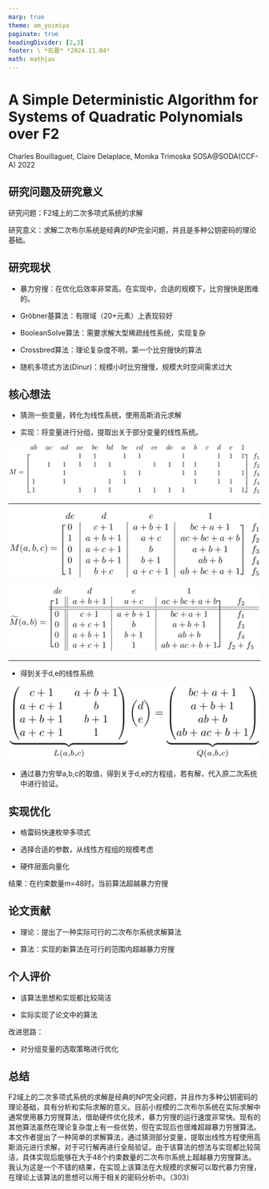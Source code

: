 ```yaml
---
marp: true
theme: am_yoimiya
paginate: true
headingDivider: [2,3]
footer: \ *石晋* *2024.11.04*
math: mathjax
---
```


<!-- _class: cover_a -->
<!-- _paginate: "" -->
<!-- _footer: "" -->

# A Simple Deterministic Algorithm for Systems of Quadratic Polynomials over F2

Charles Bouillaguet, Claire Delaplace, Monika Trimoska
SOSA@SODA(CCF-A) 2022

## 研究问题及研究意义

研究问题：F2域上的二次多项式系统的求解

研究意义：求解二次布尔系统是经典的NP完全问题，并且是多种公钥密码的理论基础。

## 研究现状

- 暴力穷搜：在优化后效率非常高。在实现中，合适的规模下，比穷搜快是困难的。

- Gr&ouml;bner基算法：有限域（20+元素）上表现较好

- BooleanSolve算法：需要求解大型稀疏线性系统，实现复杂

- Crossbred算法：理论复杂度不明，第一个比穷搜快的算法

- 随机多项式方法(Dinur)：规模小时比穷搜慢，规模大时空间需求过大

<!-- 现有的二次布尔系统的求解通常使用暴力穷搜。Gr&ouml;bner基算法并不专为二次布尔系统设计，时间复杂度较高，在元素个数较多的有限域上更好用。BooleanSolve算法通过猜测变量转化为稀疏线性系统进行求解，由于没有合适的稀疏线性系统求解器，导致只具有理论意义。Crossbred算法与本文算法相似，也属于猜测变量转化为线性系统进行求解，是第一个比穷搜快的算法，在论文的第五节中有具体的介绍。随机多项式方法由于规模小时比穷搜慢，规模大时空间需求过大，一般认为只具有理论意义。 -->

## 核心想法

- 猜测一些变量，转化为线性系统，使用高斯消元求解

- 实现：将变量进行分组，提取出关于部分变量的线性系统。

![#c](./_SOSA_2022_F2%20Quadratic%20Polynomial%20System.assets/image-20241101131018704.png)

---

![#c](./_SOSA_2022_F2%20Quadratic%20Polynomial%20System.assets/image-20241101131045572.png)

![#c](./_SOSA_2022_F2%20Quadratic%20Polynomial%20System.assets/image-20241101131109720.png)

---

- 得到关于d,e的线性系统

![#c](./_SOSA_2022_F2%20Quadratic%20Polynomial%20System.assets/image-20241101131131084.png)

- 通过暴力穷举a,b,c的取值，得到关于d,e的方程组，若有解，代入原二次系统中进行验证。

## 实现优化

- 格雷码快速枚举多项式

- 选择合适的参数，从线性方程组的规模考虑

- 硬件层面向量化

结果：在约束数量m=48时，当前算法超越暴力穷搜

## 论文贡献

- 理论：提出了一种实际可行的二次布尔系统求解算法

- 算法：实现的新算法在可行的范围内超越暴力穷搜

## 个人评价

- 该算法思想和实现都比较简洁

- 实际实现了论文中的算法

改进思路：

- 对分组变量的选取策略进行优化

<!-- 高斯筛的结果保证每个向量之间的夹角大于60度，且相互约简无法得到更短的向量，整体的质量较高。从理论分析中可以得出，使用筛法进行SVP的求解时，求解维度与空间大小息息相关，在有限空间的情况下进一步求解更高维度的SVP，可能需要使用枚举方法。 -->

## 总结

F2域上的二次多项式系统的求解是经典的NP完全问题，并且作为多种公钥密码的理论基础，具有分析和实际求解的意义。目前小规模的二次布尔系统在实际求解中通常使用暴力穷搜算法，借助硬件优化技术，暴力穷搜的运行速度非常快。现有的其他算法虽然在理论复杂度上有一些优势，但在实现后也很难超越暴力穷搜算法。本文作者提出了一种简单的求解算法，通过猜测部分变量，提取出线性方程使用高斯消元进行求解，对于可行解再进行全局验证。由于该算法的想法与实现都比较简洁，具体实现后能够在大于48个约束数量的二次布尔系统上超越暴力穷搜算法。我认为这是一个不错的结果，在实现上该算法在大规模的求解可以取代暴力穷搜，在理论上该算法的思想可以用于相关的密码分析中。（303）
